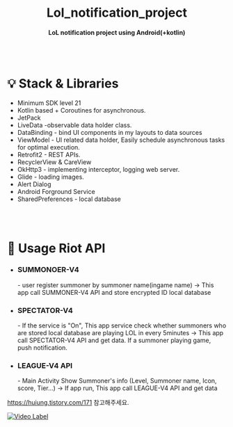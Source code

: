 <h1 align="center">Lol_notification_project</h1>
 <h4 align="center">LoL notification project using Android(+kotlin) </h4>

<br><br>
<h1> 💡 Stack & Libraries </h1>

<ul>
 <li> Minimum SDK level 21 </li>
 <li>Kotlin based + Coroutines for asynchronous.</li>
 <li>JetPack </li>
 <li>LiveData -observable data holder class. </li>
 <li>DataBinding -  bind UI components in my layouts to data sources  </li>
 <li>ViewModel - UI related data holder, Easily schedule asynchronous tasks for optimal execution. </li>
 <li>Retrofit2 - REST APIs. </li>
 <li>RecyclerView & CareView </li>
 <li>OkHttp3 - implementing interceptor, logging web server. </li>
 <li>Glide - loading images. </li>
 <li>Alert Dialog </li>
 <li>Android Forground Service </li>
 <li>SharedPreferences - local database </li>
</ul>


<br><br>
<h1> 📝 Usage Riot API </h1>
<ul>
 <li> <h3>SUMMONOER-V4</h3> - user register summoner by summoner name(ingame name) -> This app call SUMMONER-V4 API and store encrypted ID local database </li>
 <li> <h3>SPECTATOR-V4</h3> - If the service is "On",  This app service check whether summoners who are stored local database are playing LOL in every 5minutes -> This app call SPECTATOR-V4 API and get data. If a summoner playing game, push notification.  </li>
 <li> <h3>LEAGUE-V4 API</h3> - Main Activity Show Summoner's info (Level, Summoner name, Icon, score, Tier...) -> If app run, This app call LEAGUE-V4 API and get data  </li>
 
</ul>








https://huiung.tistory.com/171 참고해주세요.

[![Video Label](https://img.youtube.com/vi/X5Uy-_AatNI/0.jpg)](https://youtu.be/X5Uy-_AatNI?t=0s)
